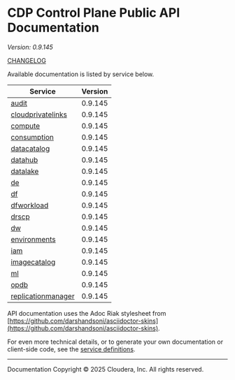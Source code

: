 # CDP Control Plane Public API Documentation

*Version: 0.9.145*

[CHANGELOG](CHANGELOG.md)

Available documentation is listed by service below.

| Service | Version |
| --- | --- |
| [audit](./audit/index.html) | 0.9.145 |
| [cloudprivatelinks](./cloudprivatelinks/index.html) | 0.9.145 |
| [compute](./compute/index.html) | 0.9.145 |
| [consumption](./consumption/index.html) | 0.9.145 |
| [datacatalog](./datacatalog/index.html) | 0.9.145 |
| [datahub](./datahub/index.html) | 0.9.145 |
| [datalake](./datalake/index.html) | 0.9.145 |
| [de](./de/index.html) | 0.9.145 |
| [df](./df/index.html) | 0.9.145 |
| [dfworkload](./dfworkload/index.html) | 0.9.145 |
| [drscp](./drscp/index.html) | 0.9.145 |
| [dw](./dw/index.html) | 0.9.145 |
| [environments](./environments/index.html) | 0.9.145 |
| [iam](./iam/index.html) | 0.9.145 |
| [imagecatalog](./imagecatalog/index.html) | 0.9.145 |
| [ml](./ml/index.html) | 0.9.145 |
| [opdb](./opdb/index.html) | 0.9.145 |
| [replicationmanager](./replicationmanager/index.html) | 0.9.145 |

API documentation uses the Adoc Riak stylesheet from
[https://github.com/darshandsoni/asciidoctor-skins](https://github.com/darshandsoni/asciidoctor-skins).

For even more technical details, or to generate your own documentation or client-side code, see the
[service definitions](swagger/).

----

Documentation Copyright © 2025 Cloudera, Inc. All rights reserved.

